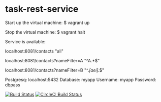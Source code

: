 # task-rest-service

 Start up the virtual machine:
$ vagrant up

 Stop the virtual machine:
$ vagrant halt

Service is available:

localhost:8081/contacts    "all"
   
localhost:8081/contacts?nameFilter=A    "^A.*$"

localhost:8081/contacts?nameFilter=B    "^.*[aei].*$" 


Postgresq:
localhost:5432
  Database: myapp 
  Username: myapp
  Password: dbpass
  
  
  [![Build Status](https://travis-ci.org/travis-ci/travis-web.svg?branch=master)](https://travis-ci.org/travis-ci/travis-web)
  [![CircleCI Build Status](https://circleci.com/gh/PliutaMykhailo/task-rest-service.svg?style=shield)](https://circleci.com/gh/PliutaMykhailo/task-rest-service)

